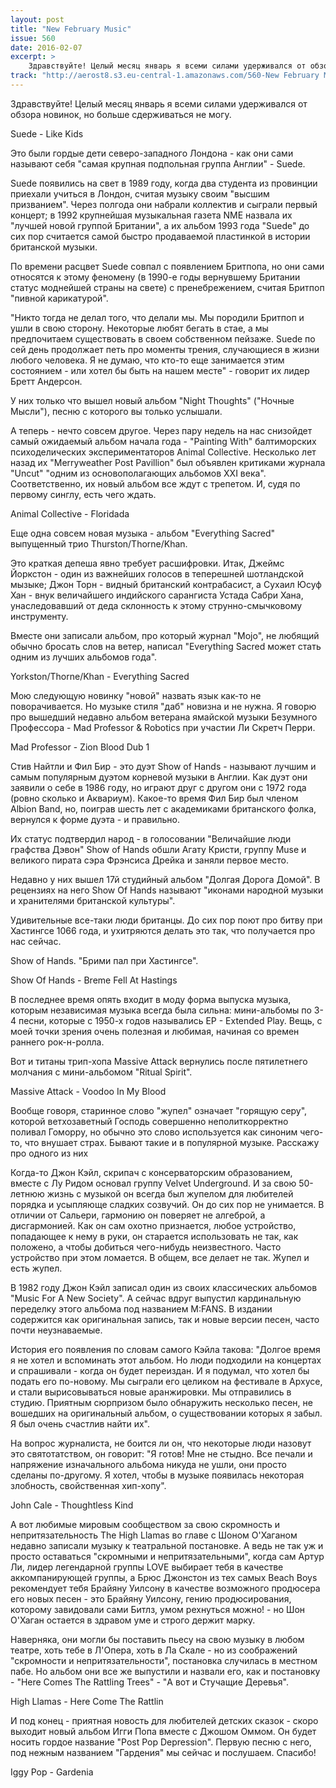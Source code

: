 ```yaml
---
layout: post
title: "New February Music"
issue: 560
date: 2016-02-07
excerpt: >
    Здравствуйте! Целый месяц январь я всеми силами удерживался от обзора новинок, но больше сдерживаться не могу.
track: "http://aerost8.s3.eu-central-1.amazonaws.com/560-New February Music.mp3"
---
```


Здравствуйте! Целый месяц январь я всеми силами удерживался от обзора новинок, но больше сдерживаться не могу.

Suede - Like Kids

Это были гордые дети северо-западного Лондона - как они сами называют себя "самая крупная подпольная группа Англии" - Suede.

Suede появились на свет в 1989 году, когда два студента из провинции приехали учиться в Лондон, считая музыку своим "высшим призванием". Через полгода они набрали коллектив и сыграли первый концерт; в 1992 крупнейшая музыкальная газета NME назвала их "лучшей новой группой Британии", а их альбом 1993 года "Suede" до сих пор считается самой быстро продаваемой пластинкой в истории британской музыки.

По времени расцвет Suede совпал с появлением Бритпопа, но они сами относятся к этому феномену (в 1990-е годы вернувшему Британии статус моднейшей страны на свете) с пренебрежением, считая Бритпоп "пивной карикатурой".

"Никто тогда не делал того, что делали мы. Мы породили Бритпоп и ушли в свою сторону. Некоторые любят бегать в стае, а мы предпочитаем существовать в своем собственном пейзаже. Suede по сей день продолжает петь про моменты трения, случающиеся в жизни любого человека. Я не думаю, что кто-то еще занимается этим состоянием - или хотел бы быть на нашем месте" - говорит их лидер Бретт Андерсон.

У них только что вышел новый альбом "Night Thoughts" ("Ночные Мысли"), песню с которого вы только услышали.

А теперь - нечто совсем другое. Через пару недель на нас снизойдет самый ожидаемый альбом начала года - "Painting With" балтиморских психоделических экспериментаторов Animal Collective. Несколько лет назад их "Merryweather Post Pavillion" был объявлен критиками журнала "Uncut" "одним из основополагающих альбомов XXI века". Соответственно, их новый альбом все ждут с трепетом. И, судя по первому синглу, есть чего ждать.

Animal Collective - Floridada

Еще одна совсем новая музыка - альбом "Everything Sacred" выпущенный трио Thurston/Thorne/Khan.

Это краткая депеша явно требует расшифровки. Итак, Джеймс Йоркстон - один из важнейших голосов в теперешней шотландской мызыке; Джон Торн - видный британский контрабасист, а Сухаил Юсуф Хан - внук величайшего индийского сарангиста Устада Сабри Хана, унаследовавший от деда склонность к этому струнно-смычковому инструменту.

Вместе они записали альбом, про который журнал "Mojo", не любящий обычно бросать слов на ветер, написал "Everything Sacred может стать одним из лучших альбомов года".

Yorkston/Thorne/Khan - Everything Sacred

Мою следующую новинку "новой" назвать язык как-то не поворачивается. Но музыке стиля "даб" новизна и не нужна. Я говорю про вышедший недавно альбом ветерана ямайской музыки Безумного Профессора - Mad Professor & Robotics при участии Ли Скретч Перри.

Mad Professor - Zion Blood Dub 1

Стив Найтли и Фил Бир - это дуэт Show of Hands - называют лучшим и самым популярным дуэтом корневой музыки в Англии. Как дуэт они заявили о себе в 1986 году, но играют друг с другом они с 1972 года (ровно сколько и Аквариум). Какое-то время Фил Бир был членом Albion Band, но, поиграв шесть лет с академиками британского фолка, вернулся к форме дуэта - и правильно.

Их статус подтвердил народ - в голосовании "Величайшие люди графства Дэвон" Show of Hands обшли Агату Кристи, группу Muse и великого пирата сэра Фрэнсиса Дрейка и заняли первое место.

Недавно у них вышел 17й студийный альбом "Долгая Дорога Домой". В рецензиях на него Show Of Hands называют "иконами народной музыки и хранителями британской культуры".

Удивительные все-таки люди британцы. До сих пор поют про битву при Хастингсе 1066 года, и ухитряются делать это так, что получается про нас сейчас.

Show of Hands. "Брими пал при Хастингсе".

Show Of Hands - Breme Fell At Hastings

В последнее время опять входит в моду форма выпуска музыка, которым независимая музыка всегда была сильна: мини-альбомы по 3-4 песни, которые с 1950-х годов назывались ЕP - Extended Play. Вещь, с моей точки зрения очень полезная и любимая, начиная со времен раннего рок-н-ролла.

Вот и титаны трип-хопа Massive Attack вернулись после пятилетнего молчания с мини-альбомом "Ritual Spirit".

Massive Attack - Voodoo In My Blood

Вообще говоря, старинное слово "жупел" означает "горящую серу", которой ветхозаветный Господь совершенно неполиткорректно поливал Гоморру, но обычно это слово используется как синоним чего-то, что внушает страх. Бывают такие и в популярной музыке. Расскажу про одного из них

Когда-то Джон Кэйл, скрипач с консерваторским образованием, вместе с Лу Ридом основал группу Velvet Underground. И за свою 50-летнюю жизнь с музыкой он всегда был жупелом для любителей порядка и усыпляюще сладких созвучий. Он до сих пор не унимается. В отличии от Сальери, гармонию он поверяет не алгеброй, а дисгармонией. Как он сам охотно признается, любое устройство, попадающее к нему в руки, он старается использовать не так, как положено, а чтобы добиться чего-нибудь неизвестного. Часто устройство при этом ломается. В общем, все делает не так. Жупел и есть жупел.

В 1982 году Джон Кэйл записал один из своих классических альбомов "Music Fоr A New Society". А сейчас вдруг выпустил кардинальную переделку этого альбома под названием M:FANS. В издании содержится как оригинальная запись, так и новые версии песен, часто почти неузнаваемые.

История его появления по словам самого Кэйла такова: "Долгое время я не хотел и вспоминать этот альбом. Но люди подходили на концертах и спрашивали - когда он будет переиздан. И я подумал, что хотел бы подать его по-новому. Мы сыграли его целиком на фестивале в Архусе, и стали вырисовываться новые аранжировки. Мы отправились в студию. Приятным сюрпризом было обнаружить несколько песен, не вошедших на оригинальный альбом, о существовании которых я забыл. Я был очень счастлив найти их".

На вопрос журналиста, не боится ли он, что некоторые люди назовут это святотатством, он говорит: "Я готов! Мне не стыдно. Все печали и напряжение изначального альбома никуда не ушли, они просто сделаны по-другому. Я хотел, чтобы в музыке появилась некоторая злобность, свойственная хип-хопу".

John Cale - Thoughtless Kind

А вот любимые мировым сообществом за свою скромность и непритязательность The High Llamas во главе с Шоном О'Хаганом недавно записали музыку к театральной постановке. А ведь не так уж и просто оставаться "скромными и непритязательными", когда сам Артур Ли, лидер легендарной группы LOVE выбирает тебя в качестве аккомпанирующей группы, а Брюс Джонстон из тех самых Beach Boys рекомендует тебя Брайяну Уилсону в качестве возможного продюсера его новых песен - это Брайяну Уилсону, гению продюсирования, которому завидовали сами Битлз, умом рехнуться можно! - но Шон О'Хаган остается в здравом уме и строго держит марку.

Наверняка, они могли бы поставить пьесу на свою музыку в любом театре, хоть тебе в Л'Опера, хоть в Ла Скале - но из соображений "скромности и непритязательности", постановка случилась в местном пабе. Но альбом они все же выпустили и назвали его, как и постановку - "Here Comes The Rattling Trees" - "А вот и Стучащие Деревья".

High Llamas - Here Come The Rattlin

И под конец - приятная новость для любителей детских сказок - скоро выходит новый альбом Игги Попа вместе с Джошом Оммом. Он будет носить гордое название "Post Pop Depression". Первую песню с него, под нежным названием "Гардения" мы сейчас и послушаем. Спасибо!

Iggy Pop - Gardenia
